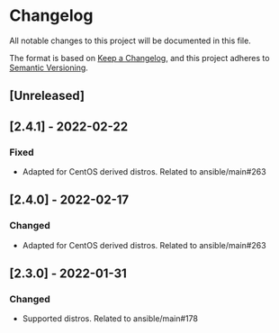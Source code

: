 # Changelog
All notable changes to this project will be documented in this file.

The format is based on [Keep a Changelog](https://keepachangelog.com/en/1.0.0/),
and this project adheres to [Semantic Versioning](https://semver.org/spec/v2.0.0.html).

## [Unreleased]

## [2.4.1] - 2022-02-22
### Fixed
- Adapted for CentOS derived distros. Related to ansible/main#263

## [2.4.0] - 2022-02-17
### Changed
- Adapted for CentOS derived distros. Related to ansible/main#263

## [2.3.0] - 2022-01-31
### Changed
- Supported distros. Related to ansible/main#178
